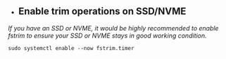 
- ## Enable trim operations on SSD/NVME
*If you have an SSD or NVME, it would be highly recommended to enable fstrim to ensure your SSD or NVME stays in good working condition.*

``sudo systemctl enable --now fstrim.timer``

